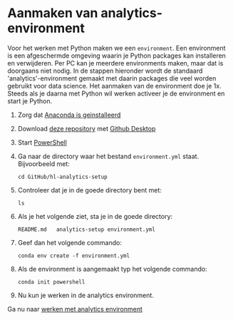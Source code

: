 # Aanmaken van analytics-environment

Voor het werken met Python maken we een ```environment```. Een environment is een afgeschermde omgeving waarin je Python packages kan installeren en verwijderen. Per PC kan je meerdere environments maken, maar dat is doorgaans niet nodig. In de stappen hieronder wordt de standaard 'analytics'-environment gemaakt met daarin packages die veel worden gebruikt voor data science. Het aanmaken van de environment doe je 1x. Steeds als je daarna met Python wil werken activeer je de environment en start je Python.

1. Zorg dat [Anaconda is geinstalleerd](installatie/installeer_python.md)

1. Download [deze repository](x-github-client://openRepo/https://github.com/hl-analytics/hl-analytics-setup) met [Github Desktop](installatie/installeer_github_desktop.md)

1. Start [PowerShell](powershell.md)

1. Ga naar de directory waar het bestand ```environment.yml``` staat. Bijvoorbeeld met:

    ```
    cd GitHub/hl-analytics-setup
    ```

1. Controleer dat je in de goede directory bent met:

    ```
    ls
    ```

1. Als je het volgende ziet, sta je in de goede directory:

    ```
    README.md	analytics-setup	environment.yml
    ```

1. Geef dan het volgende commando:

    ```
    conda env create -f environment.yml
    ```

1. Als de environment is aangemaakt typ het volgende commando:

    ```
    conda init powershell
    ```

1. Nu kun je werken in de analytics environment.

Ga nu naar [werken met analytics environment](werken_met_analytics_environment.md)

